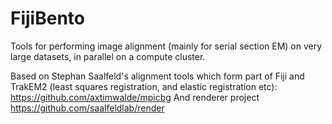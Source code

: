 FijiBento
=========

Tools for performing image alignment (mainly for serial section EM) on very large datasets, in parallel on a compute cluster.

Based on Stephan Saalfeld's alignment tools which form part of Fiji and TrakEM2 (least squares registration, and elastic registration etc):
https://github.com/axtimwalde/mpicbg
And renderer project
https://github.com/saalfeldlab/render
